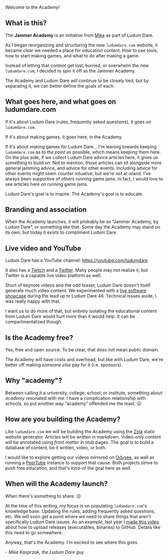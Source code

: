 Welcome to the Academy!


## What is this?
The **Jammer Academy** is an initiative from [Mike](https://github.com/mikekasprzak) as part of Ludum Dare. 

As I began reorganizing and structuring the new `ludumdare.com` website, it became clear we needed a place for education content. How to use tools, how to start making games, and what to do after making a game.

Instead of letting that content get lost, burried, or overwhelm the new `ludumdare.com`, I decided to spin it off as the Jammer Academy.

The Academy and Ludum Dare will continue to be closely tied, but by separating it, we can better define the goals of each.


## What goes here, and what goes on ludumdare.com
If it's about Ludum Dare (rules, frequently asked questions), it goes on `ludumdare.com`.

If it's about making games, it goes here, in the Academy.

If it's about making games for Ludum Dare... I'm leaning towards keeping `ludumdare.com` as _to the point_ as possible, which means keeping them here. On the plus side, if we collect Ludum Dare advice articles here, it gives us something to build on. Not to mention, those articles can sit alongside more general jamming advice, and advice for other events. Including advice for other events might seem counter intuative, but we're not at island. I've always been supportive of others running game jams. In fact, I would love to see articles here _on_ running game jams.

Ludum Dare's goal is to inspire. The Academy's goal is to educate.


## Branding and association
When the Academy launches, it will probably be as "Jammer Academy, by Ludum Dare", or something like that. Some day the Academy may stand on its own, but today it exists to compliment Ludum Dare.


## Live video and YouTube
Ludum Dare has a YouTube channel: https://youtube.com/ludumdare

It also has a [Twitch](https://twitch.tv/ludumdare) and a [Twitter](https://twitter.com/ludumdare). Many people may not realize it, but Twitter is a capable live video platform as well.

Short of keynote videos and the odd teaser, Ludum Dare doesn't itself generate much video content. We experimented with a [live software showcase](https://www.youtube.com/watch?v=jYi07wzZXlg) during the lead up to Ludum Dare 48. Technical issues aside, I was really happy with that.

I want us to do more of that, but entirely isolating the educational content from Ludum Dare would hurt more than it would help. It can be compartmentalized though.


## Is the Academy free?
Yes, free and open source. To be clear, that _does not_ mean public domain.

The Academy will have costs and overhead, but like with Ludum Dare, we're better off making _someone else_ pay for it (i.e. sponsors).


## Why "academy"?
Between calling it a university, college, school, or institute, something about _academy_ resonated with me. I have a complication relationship with schools, so put another way "academy" offended me the least. :wink:


## How are you building the Academy?
Like `ludumdare.com` we will be building the Academy using the [Zola](https://getzola.org) static website generator. Articles will be written in markdown. Video-only content will be annotated using _front matter_ in stub pages. The goal is to build a database of content, be it written, video, or both.

I would like to explore getting our videos mirrored on [Odysee](https://odysee.com/), as well as running a [PeerTube](https://joinpeertube.org/) instance to support that cause. Both projects strive to push free education, and that's kind-of the goal here as well.


## When will the Academy launch?
When there's something to share. :wink:

At the time of this writing, my focus is on populating `ludumdare.com`'s knowledge base. Updating the rules, adding frequently asked questions, etc. We will soon get a point where we need to share things that aren't specifically Ludum Dare issues. As an example, last year I [made this video](https://www.youtube.com/watch?v=7D3KOZbgJ6w) about how to upload releases (executables, binaries) to GitHub. Details like this need to go somewhere.

Anyway, that's the Academy. I'm excited to see where this goes.


_- Mike Kasprzak, the Ludum Dare guy_
